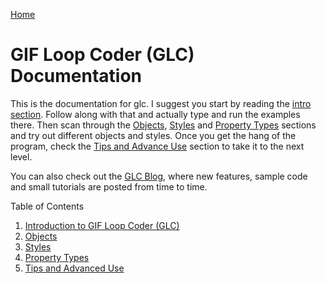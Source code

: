 [Home](http://gifloopcoder.com)

# GIF Loop Coder (GLC) Documentation

This is the documentation for glc. I suggest you start by reading the [intro section](intro.html). Follow along with that and actually type and run the examples there. Then scan through the [Objects](objects.html), [Styles](styles.html) and [Property Types](properties.html) sections and try out different objects and styles. Once you get the hang of the program, check the [Tips and Advance Use](tips.html) section to take it to the next level.

You can also check out the [GLC Blog](http://www.gifloopcoder.com/blog), where new features, sample code and small tutorials are posted from time to time.

Table of Contents
1.  [Introduction to GIF Loop Coder (GLC)](intro.html)
2.  [Objects](objects.html)
3.  [Styles](styles.html)
4.  [Property Types](properties.html)
5.  [Tips and Advanced Use](tips.html)